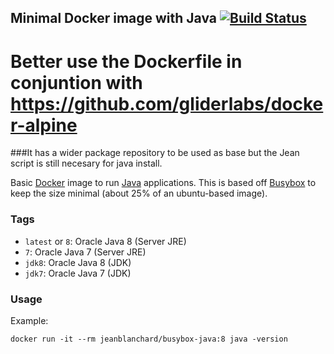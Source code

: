 ## Minimal Docker image with Java [![Build Status](https://travis-ci.org/jeanblanchard/docker-busybox-java.svg?branch=master)](https://travis-ci.org/jeanblanchard/docker-busybox-java)

# Better use the Dockerfile in conjuntion with https://github.com/gliderlabs/docker-alpine
###It has a wider package repository to be used as base but the Jean script is still necesary for java install.



Basic [Docker](https://www.docker.com/) image to run [Java](https://www.java.com/) applications.
This is based off [Busybox](http://www.busybox.net/) to keep the size minimal (about 25% of an ubuntu-based image).

### Tags

* `latest` or `8`: Oracle Java 8 (Server JRE)
* `7`: Oracle Java 7 (Server JRE)
* `jdk8`: Oracle Java 8 (JDK)
* `jdk7`: Oracle Java 7 (JDK)

### Usage

Example: 

    docker run -it --rm jeanblanchard/busybox-java:8 java -version
